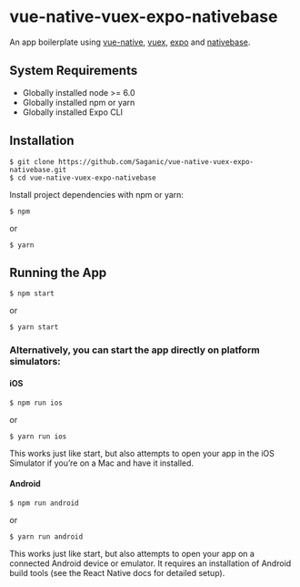 # vue-native-vuex-expo-nativebase

An app boilerplate using [vue-native](https://vue-native.io/), [vuex](https://vuex.vuejs.org/),  [expo](https://docs.expo.io/) and [nativebase](https://nativebase.io/).

## System Requirements

 - Globally installed node >= 6.0
 - Globally installed npm or yarn
 - Globally installed Expo CLI

## Installation

    $ git clone https://github.com/Saganic/vue-native-vuex-expo-nativebase.git
    $ cd vue-native-vuex-expo-nativebase


Install project dependencies with npm or yarn:

    $ npm
or

    $ yarn


## Running the App


    $ npm start
or

    $ yarn start


### Alternatively, you can start the app directly on platform simulators:
#### iOS

    $ npm run ios
or

    $ yarn run ios

This works just like start, but also attempts to open your app in the iOS Simulator if you’re on a Mac and have it installed.

#### Android

    $ npm run android
or

    $ yarn run android

This works just like start, but also attempts to open your app on a connected Android device or emulator. It requires an installation of Android build tools (see the React Native docs for detailed setup).